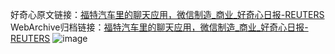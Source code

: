 好奇心原文链接：[福特汽车里的聊天应用，微信制造_商业_好奇心日报-REUTERS](https://www.qdaily.com/articles/6463.html)
WebArchive归档链接：[福特汽车里的聊天应用，微信制造_商业_好奇心日报-REUTERS](http://web.archive.org/web/20190623170345/https://www.qdaily.com/articles/6463.html)
![image](http://ww3.sinaimg.cn/large/007d5XDply1g3w9zx0he3j30u02ay4p2)